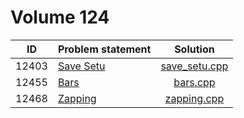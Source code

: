 # Volume 124

|  ID   | Problem statement |     Solution      |
|:-----:|:------------------|:-----------------:|
| 12403 | [Save Setu][]     | [save_setu.cpp][] |
| 12455 | [Bars][]          | [bars.cpp][]      |
| 12468 | [Zapping][]       | [zapping.cpp][]   |

[Save Setu]: http://uva.onlinejudge.org/index.php?option=com_onlinejudge&Itemid=8&category=279&page=show_problem&problem=3834
[Bars]:      http://uva.onlinejudge.org/index.php?option=com_onlinejudge&Itemid=8&category=279&page=show_problem&problem=3886
[Zapping]:   http://uva.onlinejudge.org/index.php?option=com_onlinejudge&Itemid=8&category=279&page=show_problem&problem=3912

[save_setu.cpp]: save_setu.cpp
[bars.cpp]:      bars.cpp
[zapping.cpp]:   zapping.cpp
